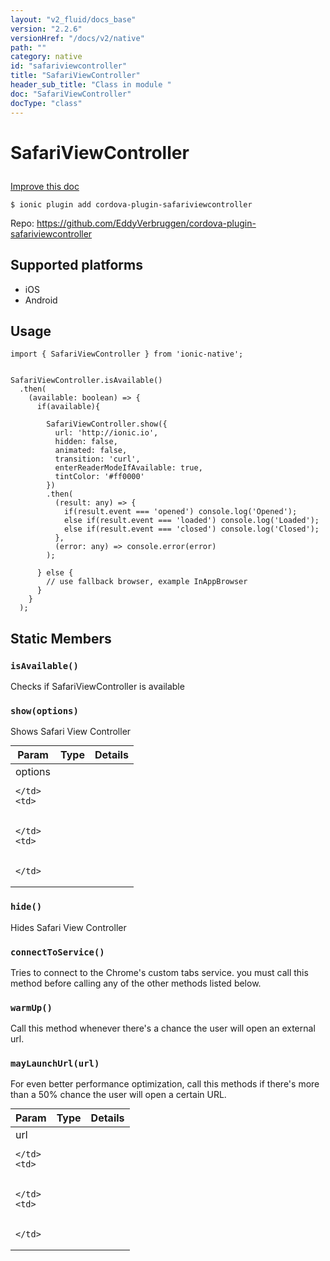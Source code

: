 ```yaml
---
layout: "v2_fluid/docs_base"
version: "2.2.6"
versionHref: "/docs/v2/native"
path: ""
category: native
id: "safariviewcontroller"
title: "SafariViewController"
header_sub_title: "Class in module "
doc: "SafariViewController"
docType: "class"
---
```








<h1 class="api-title">
  
  SafariViewController
  

  

  

</h1>

<a class="improve-v2-docs" href="http://github.com/driftyco/ionic-native/edit/master/src/plugins/safari-view-controller.ts#L0">
  Improve this doc
</a>



<!-- decorators -->


<pre><code>$ ionic plugin add cordova-plugin-safariviewcontroller</code></pre>
<p>Repo:
  <a href="https://github.com/EddyVerbruggen/cordova-plugin-safariviewcontroller">
    https://github.com/EddyVerbruggen/cordova-plugin-safariviewcontroller
  </a>
</p>

<!-- description -->



<!-- @platforms tag -->
<h2>Supported platforms</h2>

<ul>
  <li>iOS</li><li>Android</li>
</ul>

<!-- @platforms tag end -->


<!-- @usage tag -->

<h2>Usage</h2>

<pre><code>import { SafariViewController } from &#39;ionic-native&#39;;


SafariViewController.isAvailable()
  .then(
    (available: boolean) =&gt; {
      if(available){

        SafariViewController.show({
          url: &#39;http://ionic.io&#39;,
          hidden: false,
          animated: false,
          transition: &#39;curl&#39;,
          enterReaderModeIfAvailable: true,
          tintColor: &#39;#ff0000&#39;
        })
        .then(
          (result: any) =&gt; {
            if(result.event === &#39;opened&#39;) console.log(&#39;Opened&#39;);
            else if(result.event === &#39;loaded&#39;) console.log(&#39;Loaded&#39;);
            else if(result.event === &#39;closed&#39;) console.log(&#39;Closed&#39;);
          },
          (error: any) =&gt; console.error(error)
        );

      } else {
        // use fallback browser, example InAppBrowser
      }
    }
  );
</code></pre>




<!-- @property tags -->


<h2>Static Members</h2>

<div id="isAvailable"></div>
<h3><code>isAvailable()</code>
  
</h3>


Checks if SafariViewController is available










<div id="show"></div>
<h3><code>show(options)</code>
  
</h3>


Shows Safari View Controller


<table class="table param-table" style="margin:0;">
  <thead>
  <tr>
    <th>Param</th>
    <th>Type</th>
    <th>Details</th>
  </tr>
  </thead>
  <tbody>
  
  <tr>
    <td>
      options
      
      
    </td>
    <td>
      

    </td>
    <td>
      
      
    </td>
  </tr>
  
  </tbody>
</table>







<div id="hide"></div>
<h3><code>hide()</code>
  
</h3>


Hides Safari View Controller










<div id="connectToService"></div>
<h3><code>connectToService()</code>
  
</h3>


Tries to connect to the  Chrome's custom tabs service. you must call this method before calling any of the other methods listed below.










<div id="warmUp"></div>
<h3><code>warmUp()</code>
  
</h3>


Call this method whenever there's a chance the user will open an external url.










<div id="mayLaunchUrl"></div>
<h3><code>mayLaunchUrl(url)</code>
  
</h3>


For even better performance optimization, call this methods if there's more than a 50% chance the user will open a certain URL.


<table class="table param-table" style="margin:0;">
  <thead>
  <tr>
    <th>Param</th>
    <th>Type</th>
    <th>Details</th>
  </tr>
  </thead>
  <tbody>
  
  <tr>
    <td>
      url
      
      
    </td>
    <td>
      

    </td>
    <td>
      
      
    </td>
  </tr>
  
  </tbody>
</table>








<!-- methods on the class -->



<!-- other classes -->

<!-- end other classes -->

<!-- interfaces -->

<!-- end interfaces -->

<!-- related link --><!-- end content block -->


<!-- end body block -->


